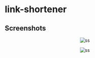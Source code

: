 # link-shortener

## Screenshots
<p align="center"><img src="https://i.imgur.com/ZkaZ8St.png" alt="ss"/></p>
<p align="center"><img src="https://i.imgur.com/4VtMqb1.png" alt="ss"/></p>
